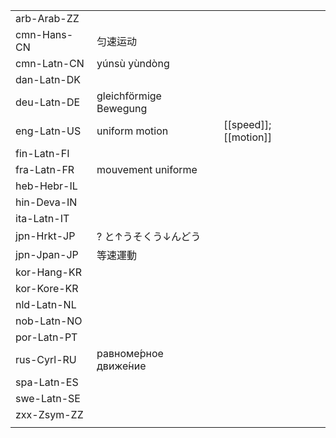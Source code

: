 | | | |
|-|-|-|
| arb-Arab-ZZ |  |  |
| cmn-Hans-CN | 匀速运动 |  |
| cmn-Latn-CN | yúnsù yùndòng |  |
| dan-Latn-DK |  |  |
| deu-Latn-DE | gleichförmige Bewegung |  |
| eng-Latn-US | uniform motion | [[speed]]; [[motion]] |
| fin-Latn-FI |  |  |
| fra-Latn-FR | mouvement uniforme |  |
| heb-Hebr-IL |  |  |
| hin-Deva-IN |  |  |
| ita-Latn-IT |  |  |
| jpn-Hrkt-JP | ? と↑うそくう↓んどう |  |
| jpn-Jpan-JP | 等速運動 |  |
| kor-Hang-KR |  |  |
| kor-Kore-KR |  |  |
| nld-Latn-NL |  |  |
| nob-Latn-NO |  |  |
| por-Latn-PT |  |  |
| rus-Cyrl-RU | равноме́рное движе́ние |  |
| spa-Latn-ES |  |  |
| swe-Latn-SE |  |  |
| zxx-Zsym-ZZ |  |  |
|  |  |  |
